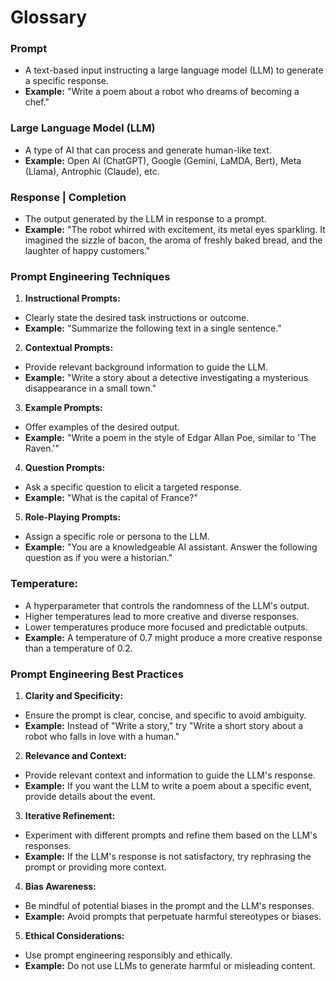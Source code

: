 # Glossary

### Prompt 
- A text-based input instructing a large language model (LLM) to generate a specific response.
- **Example:** "Write a poem about a robot who dreams of becoming a chef."

###  Large Language Model (LLM)
- A type of AI that can process and generate human-like text.
- **Example:** Open AI (ChatGPT), Google (Gemini, LaMDA, Bert), Meta (Llama), Antrophic (Claude), etc.

### Response | Completion
- The output generated by the LLM in response to a prompt.
- **Example:** "The robot whirred with excitement, its metal eyes sparkling. It imagined the sizzle of bacon, the aroma of freshly baked bread, and the laughter of happy customers."

### Prompt Engineering Techniques

1. **Instructional Prompts:** 
- Clearly state the desired task instructions or outcome.
- **Example:** "Summarize the following text in a single sentence."

2. **Contextual Prompts:** 
- Provide relevant background information to guide the LLM.
- **Example:** "Write a story about a detective investigating a mysterious disappearance in a small town."

3. **Example Prompts:** 
- Offer examples of the desired output.
- **Example:** "Write a poem in the style of Edgar Allan Poe, similar to 'The Raven.'"

4. **Question Prompts:** 
- Ask a specific question to elicit a targeted response.
- **Example:** "What is the capital of France?"

5. **Role-Playing Prompts:** 
- Assign a specific role or persona to the LLM.
- **Example:** "You are a knowledgeable AI assistant. Answer the following question as if you were a historian."

### **Temperature:** 
- A hyperparameter that controls the randomness of the LLM's output.
- Higher temperatures lead to more creative and diverse responses.
- Lower temperatures produce more focused and predictable outputs.
- **Example:** A temperature of 0.7 might produce a more creative response than a temperature of 0.2.

### Prompt Engineering Best Practices

1. **Clarity and Specificity:** 
- Ensure the prompt is clear, concise, and specific to avoid ambiguity.
- **Example:** Instead of "Write a story," try "Write a short story about a robot who falls in love with a human."

2. **Relevance and Context:** 
- Provide relevant context and information to guide the LLM's response.
- **Example:** If you want the LLM to write a poem about a specific event, provide details about the event.

3. **Iterative Refinement:** 
- Experiment with different prompts and refine them based on the LLM's responses.
- **Example:** If the LLM's response is not satisfactory, try rephrasing the prompt or providing more context.

4. **Bias Awareness:** 
- Be mindful of potential biases in the prompt and the LLM's responses.
- **Example:** Avoid prompts that perpetuate harmful stereotypes or biases.

5. **Ethical Considerations:** 
- Use prompt engineering responsibly and ethically.
- **Example:** Do not use LLMs to generate harmful or misleading content.          
